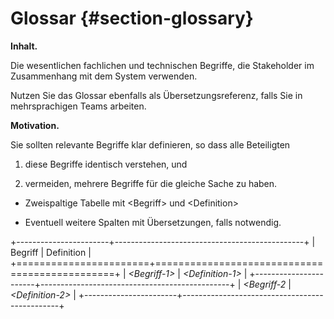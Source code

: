 Glossar {#section-glossary}
=======

**Inhalt.**

Die wesentlichen fachlichen und technischen Begriffe, die Stakeholder im
Zusammenhang mit dem System verwenden.

Nutzen Sie das Glossar ebenfalls als Übersetzungsreferenz, falls Sie in
mehrsprachigen Teams arbeiten.

**Motivation.**

Sie sollten relevante Begriffe klar definieren, so dass alle Beteiligten

1.  diese Begriffe identisch verstehen, und

2.  vermeiden, mehrere Begriffe für die gleiche Sache zu haben.

-   Zweispaltige Tabelle mit \<Begriff\> und \<Definition\>

-   Eventuell weitere Spalten mit Übersetzungen, falls notwendig.

+-----------------------+-----------------------------------------------+
| Begriff               | Definition                                    |
+=======================+===============================================+
| *\<Begriff-1\>*       | *\<Definition-1\>*                            |
+-----------------------+-----------------------------------------------+
| *\<Begriff-2*         | *\<Definition-2\>*                            |
+-----------------------+-----------------------------------------------+
